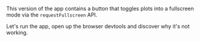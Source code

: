 This version of the app contains a button that toggles plots into a fullscreen mode via the `requestFullscreen` API.

Let's run the app, open up the browser devtools and discover why it's not working.

